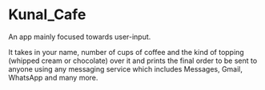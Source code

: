# Kunal_Cafe


An app mainly focused towards user-input.

It takes in your name, number of cups of coffee and the kind of topping (whipped cream or chocolate) over it and prints the final order to be sent to anyone using any messaging service which includes Messages, Gmail, WhatsApp and many more.
